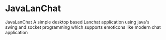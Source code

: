 # JavaLanChat
JavaLanChat A simple desktop based Lanchat application using java's swing and socket programming which supports emoticons
like modern chat application
